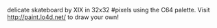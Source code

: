 delicate skateboard by XIX in 32x32 #pixels using the C64 palette. Visit http://paint.lo4d.net/ to draw your own! 
